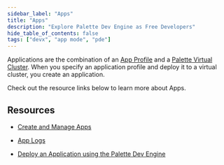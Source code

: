 ```yaml
---
sidebar_label: "Apps"
title: "Apps"
description: "Explore Palette Dev Engine as Free Developers"
hide_table_of_contents: false
tags: ["devx", "app mode", "pde"]
---
```


Applications are the combination of an
[App Profile](../../profiles/app-profiles/create-app-profiles/create-app-profiles.md) and a
[Palette Virtual Cluster](../palette-virtual-clusters/palette-virtual-clusters.md). When you specify an application
profile and deploy it to a virtual cluster, you create an application.

Check out the resource links below to learn more about Apps.

## Resources

- [Create and Manage Apps](create-app.md)

- [App Logs](logs.md)

- [Deploy an Application using the Palette Dev Engine](../../tutorials/pde/deploy-app.md)

